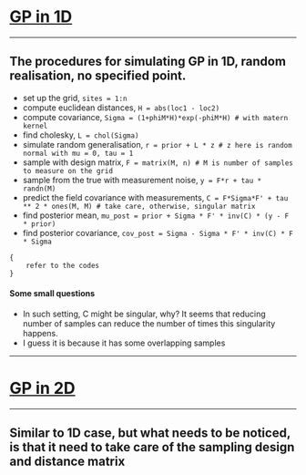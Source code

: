 # [GP in 1D](GP_1D.py)
---
## The procedures for simulating GP in 1D, random realisation, no specified point.

* set up the grid, `sites = 1:n`
* compute euclidean distances, `H = abs(loc1 - loc2)`
* compute covariance, `Sigma = (1+phiM*H)*exp(-phiM*H) # with matern kernel`
* find cholesky, `L = chol(Sigma)`
* simulate random generalisation, `r = prior + L * z # z here is random normal with mu = 0, tau = 1`
* sample with design matrix, `F = matrix(M, n) # M is number of samples to measure on the grid`
* sample from the true with measurement noise, `y = F*r + tau * randn(M)`
* predict the field covariance with measurements, `C = F*Sigma*F' + tau ** 2 * ones(M, M) # take care, otherwise, singular matrix`
* find posterior mean, `mu_post = prior + Sigma * F' * inv(C) * (y - F * prior)`
* find posterior covariance, `cov_post = Sigma - Sigma * F' * inv(C) * F * Sigma`


```
{
	refer to the codes
}
```

#### Some small questions
- In such setting, C might be singular, why? It seems that reducing number of samples can reduce the number of times this singularity happens. 
- I guess it is because it has some overlapping samples



---
# [GP in 2D](GP_2D.py)
---

## Similar to 1D case, but what needs to be noticed, is that it need to take care of the sampling design and distance matrix














